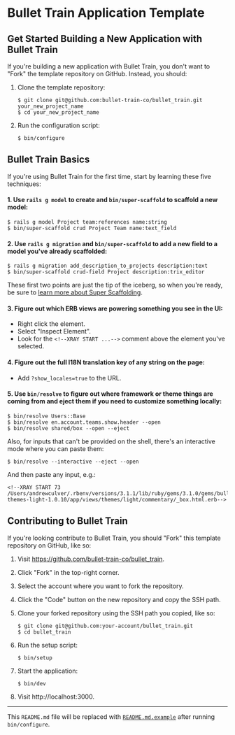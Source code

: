 # Bullet Train Application Template

## Get Started Building a New Application with Bullet Train
If you're building a new application with Bullet Train, you don't want to "Fork" the template repository on GitHub. Instead, you should:

1. Clone the template repository:

    ```
    $ git clone git@github.com:bullet-train-co/bullet_train.git your_new_project_name
    $ cd your_new_project_name
    ```

2. Run the configuration script:

    ```
    $ bin/configure
    ```

## Bullet Train Basics

If you're using Bullet Train for the first time, start by learning these five techniques:

#### 1. Use `rails g model` to create and `bin/super-scaffold` to scaffold a new model:

```
$ rails g model Project team:references name:string
$ bin/super-scaffold crud Project Team name:text_field
```

#### 2. Use `rails g migration` and `bin/super-scaffold` to add a new field to a model you've already scaffolded:

```
$ rails g migration add_description_to_projects description:text
$ bin/super-scaffold crud-field Project description:trix_editor
```
    
These first two points are just the tip of the iceberg, so when you're ready, be sure to [learn more about Super Scaffolding](https://github.com/bullet-train-co/bullet_train-base/blob/main/docs/super-scaffolding.md).

#### 3. Figure out which ERB views are powering something you see in the UI:

 - Right click the element.
 - Select "Inspect Element".
 - Look for the `<!--XRAY START ...-->` comment above the element you've selected.

#### 4. Figure out the full I18N translation key of any string on the page:

 - Add `?show_locales=true` to the URL.

#### 5. Use `bin/resolve` to figure out where framework or theme things are coming from and eject them if you need to customize something locally:

```
$ bin/resolve Users::Base
$ bin/resolve en.account.teams.show.header --open
$ bin/resolve shared/box --open --eject
```

Also, for inputs that can't be provided on the shell, there's an interactive mode where you can paste them:

```
$ bin/resolve --interactive --eject --open
```

And then paste any input, e.g.:

```
<!--XRAY START 73 /Users/andrewculver/.rbenv/versions/3.1.1/lib/ruby/gems/3.1.0/gems/bullet_train-themes-light-1.0.10/app/views/themes/light/commentary/_box.html.erb-->
```

## Contributing to Bullet Train
If you're looking contribute to Bullet Train, you should "Fork" this template repository on GitHub, like so:

1. Visit https://github.com/bullet-train-co/bullet_train.
2. Click "Fork" in the top-right corner.
3. Select the account where you want to fork the repository.
4. Click the "Code" button on the new repository and copy the SSH path.
5. Clone your forked repository using the SSH path you copied, like so:

    ```
    $ git clone git@github.com:your-account/bullet_train.git
    $ cd bullet_train
    ```

6. Run the setup script:

    ```
    $ bin/setup
    ```

7. Start the application:

    ```
    $ bin/dev
    ```

8. Visit http://localhost:3000.

---

This `README.md` file will be replaced with [`README.md.example`](./README.md.example) after running `bin/configure`.
